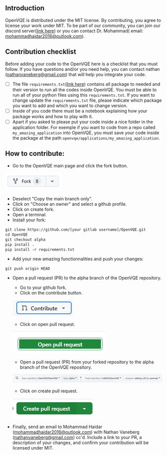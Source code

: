 
## Introduction

OpenVQE is distributed under the MIT license. By contributing, you agree to license your work under MIT. 
To be part of our community, you can join our discord server([link here](https://discord.gg/fBr5MQ34)) or you can contact Dr. Mohammad( email: mohammadhaidar2016@outlook.com).

## Contribution checklist

Before adding your code to the OpenVQE here is a checklist that you must follow. If you have questions and/or you need help, you can contact nathan (nathanvaneberg@gmail.com) that will help you integrate your code.  

- [ ] The file `requirements.txt`([link here](https://github.com/OpenVQE/OpenVQE/blob/alpha/requirements.txt)) contains all package to needed and their version to run all the codes inside OpenVQE. You must be able to run all of your python files using this `requirements.txt`. If you want to change update the `requirements.txt` file, please indicate which package you want to add and which you want to change version. 
- [ ] Inside of you code there must be a notebook explaining how your package works and how to play with it.
- [ ] Apart if you asked to please put your code inside a nice folder in the application folder. For exemple if you want to code from a repo called `my_amazing_application` into OpenVQE, you must save your code inside the package at the path `openvqe/applications/my_amazing_application`.

## How to contribute:

- Go to the OpenVQE main page and click the fork button.

![alt text](images/image-6.png)
- Deselect "Copy the main branch only".
- Click on "Choose an owner" and select a github profile.
- Click on create fork.
- Open a terminal.
- Install your fork: 
```shell
git clone https://github.com/[your gitlab username]/OpenVQE.git
cd OpenVQE
git checkout alpha
pip install .
pip install -r requirements.txt
```
- Add your new amazing functionnalities and push your changes: 
```shell
git push origin HEAD
```
- Open a pull request (PR) to the alpha branch of the OpenVQE repository.
    - Go to your github fork.
    - Click on the contribute button.

    ![alt text](images/image.png)
    - Click on open pull request.

    ![alt text](images/image-2.png)
    - Open a pull request (PR) from your forked repository to the alpha branch of the OpenVQE repository.

    ![alt text](images/image-3.png)
    - Click on create pull request.

    ![alt text](images/image-4.png)
- Finally, send an email to Mohammad Haidar (mohammadhaidar2016@outlook.com) with Nathan Vaneberg (nathanvaneberg@gmail.com) cc'd. Include a link to your PR, a description of your changes, and confirm your contribution will be licensed under MIT.
